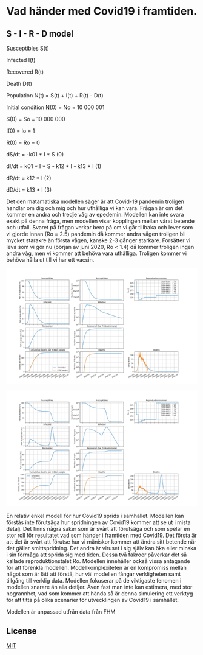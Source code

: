# Vad händer med Covid19 i framtiden. 


## S - I - R - D model

Susceptibles   S(t)

Infected       I(t)

Recovered      R(t)  

Death          D(t)

Population N(t) = S(t) +  I(t) + R(t) - D(t)

Initial condition
N(0)  =  No  = 10 000 001

S(0)  =  So  = 10 000 000

I(0)  =  Io  = 1

R(0)  =  Ro  = 0

dS/dt = -k01 * I * S                       (0)

dI/dt =  k01 * I * S - k12 * I - k13 * I   (1)

dR/dt =  k12 * I                           (2)

dD/dt =  k13 * I                           (3)

Det den matamatiska modellen säger är att Covid-19 pandemin troligen handlar om dig och mig och hur uthålliga vi kan vara. Frågan är om det kommer en andra och tredje våg av epedemin. Modellen kan inte svara exakt på denna fråga, men modellen visar kopplingen mellan vårat betende och utfall. Svaret på frågan verkar bero på om vi går tillbaka och lever som vi gjorde innan (Ro = 2.5) pandemin då kommer andra vågen troligen bli mycket starakre än första vågen, kanske 2-3 gånger starkare. Forsätter vi leva som vi gör nu (början av juni 2020, Ro < 1.4) då kommer troligen ingen andra våg, men vi kommer att behöva vara uthålliga. Troligen kommer vi behöva hålla ut till vi har ett vacsin. 

![Sim1](/Doc/SimulationResult.png)


![Sim2](/Doc/SimulationResult2.png)

En relativ enkel modell för hur Covid19 sprids i samhället. Modellen kan förstås inte förutsäga hur spridningen av Covid19 kommer att se ut i mista detalj. Det finns några saker som är svårt att förutsäga och som spelar en stor roll för resultatet vad som händer i framtiden med Covid19. Det första är att det är svårt att förutse hur vi mäniskor kommer att ändra sitt betende när det gäller smittspridning. Det andra är viruset i sig själv kan öka eller minska i sin förmåga att sprida sig med tiden. Dessa två fakroer påverkar det så kallade reproduktionstalet Ro. Modellen innehåller också vissa antagande för att förenkla modellen. Modellkomplexiteten är en kompromiss mellan något som är lätt att förstå, hur väl modellen fångar verkligheten samt tillgång till verklig data. Modellen fokuserar på de viktigaste fenomen i modellen snarare än alla detljer.
Även fast man inte kan estimera, med stor nogrannhet, vad som kommer att hända så är denna simulering ett verktyg för att titta på olika scenarier för utvecklingen av Covid19 i samhället.

Modellen är anpassad utfrån data från FHM

## License
[MIT](https://choosealicense.com/licenses/mit/)


